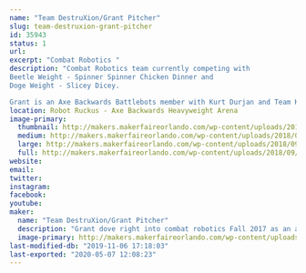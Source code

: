 ```yaml
---
name: "Team DestruXion/Grant Pitcher"
slug: team-destruxion-grant-pitcher
id: 35943
status: 1
url: 
excerpt: "Combat Robotics "
description: "Combat Robotics team currently competing with 
Beetle Weight - Spinner Spinner Chicken Dinner and  
Doge Weight - Slicey Dicey.

Grant is an Axe Backwards Battlebots member with Kurt Durjan and Team KurTrox."
location: Robot Ruckus - Axe Backwards Heavyweight Arena
image-primary:
  thumbnail: http://makers.makerfaireorlando.com/wp-content/uploads/2018/09/attachment_99917800-1-150x150.jpg
  medium: http://makers.makerfaireorlando.com/wp-content/uploads/2018/09/attachment_99917800-1-300x241.jpg
  large: http://makers.makerfaireorlando.com/wp-content/uploads/2018/09/attachment_99917800-1.jpg
  full: http://makers.makerfaireorlando.com/wp-content/uploads/2018/09/attachment_99917800-1.jpg
website: 
email: 
twitter: 
instagram: 
facebook: 
youtube: 
maker:
  name: "Team DestruXion/Grant Pitcher"
  description: "Grant dove right into combat robotics Fall 2017 as an apprentice to Kurt Durjan with KurTrox.  He helped build Axe Backwards and competed on Season 3 and 4 of Battlebots. Grant enjoys the friends and competitors he's met at local combat robot battles.  He created a robotics club at his school to help other kids expand their STEM interests. "
  image-primary: http://makers.makerfaireorlando.com/wp-content/uploads/2018/09/attachment_99917800.jpg
last-modified-db: "2019-11-06 17:18:03"
last-exported: "2020-05-07 12:08:23"
---
```

